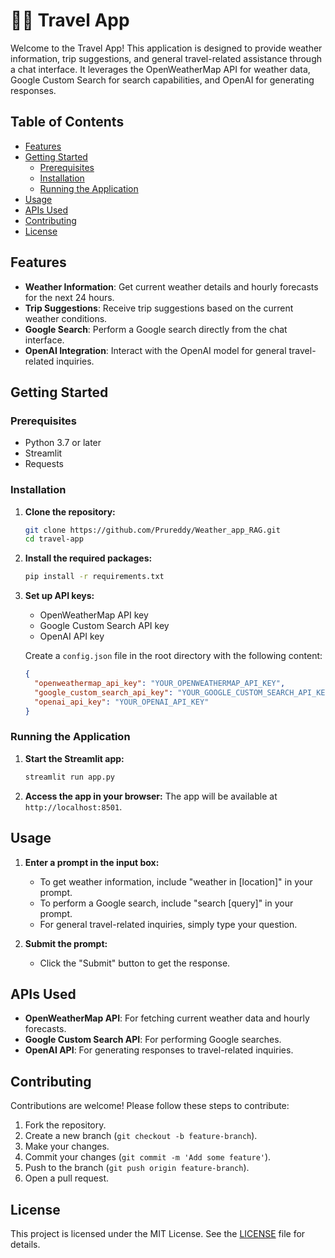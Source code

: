# 🦜🔗 Travel App

Welcome to the Travel App! This application is designed to provide weather information, trip suggestions, and general travel-related assistance through a chat interface. It leverages the OpenWeatherMap API for weather data, Google Custom Search for search capabilities, and OpenAI for generating responses.

## Table of Contents
- [Features](#features)
- [Getting Started](#getting-started)
  - [Prerequisites](#prerequisites)
  - [Installation](#installation)
  - [Running the Application](#running-the-application)
- [Usage](#usage)
- [APIs Used](#apis-used)
- [Contributing](#contributing)
- [License](#license)

## Features

- **Weather Information**: Get current weather details and hourly forecasts for the next 24 hours.
- **Trip Suggestions**: Receive trip suggestions based on the current weather conditions.
- **Google Search**: Perform a Google search directly from the chat interface.
- **OpenAI Integration**: Interact with the OpenAI model for general travel-related inquiries.

## Getting Started

### Prerequisites

- Python 3.7 or later
- Streamlit
- Requests

### Installation

1. **Clone the repository:**
   ```sh
   git clone https://github.com/Prureddy/Weather_app_RAG.git
   cd travel-app
   ```

2. **Install the required packages:**
   ```sh
   pip install -r requirements.txt
   ```

3. **Set up API keys:**
   - OpenWeatherMap API key
   - Google Custom Search API key
   - OpenAI API key

   Create a `config.json` file in the root directory with the following content:
   ```json
   {
     "openweathermap_api_key": "YOUR_OPENWEATHERMAP_API_KEY",
     "google_custom_search_api_key": "YOUR_GOOGLE_CUSTOM_SEARCH_API_KEY",
     "openai_api_key": "YOUR_OPENAI_API_KEY"
   }
   ```

### Running the Application

1. **Start the Streamlit app:**
   ```sh
   streamlit run app.py
   ```

2. **Access the app in your browser:**
   The app will be available at `http://localhost:8501`.

## Usage

1. **Enter a prompt in the input box:**
   - To get weather information, include "weather in [location]" in your prompt.
   - To perform a Google search, include "search [query]" in your prompt.
   - For general travel-related inquiries, simply type your question.

2. **Submit the prompt:**
   - Click the "Submit" button to get the response.

## APIs Used

- **OpenWeatherMap API**: For fetching current weather data and hourly forecasts.
- **Google Custom Search API**: For performing Google searches.
- **OpenAI API**: For generating responses to travel-related inquiries.

## Contributing

Contributions are welcome! Please follow these steps to contribute:

1. Fork the repository.
2. Create a new branch (`git checkout -b feature-branch`).
3. Make your changes.
4. Commit your changes (`git commit -m 'Add some feature'`).
5. Push to the branch (`git push origin feature-branch`).
6. Open a pull request.

## License

This project is licensed under the MIT License. See the [LICENSE](LICENSE) file for details.
